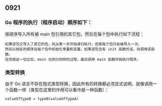 ## 0921

### Go 程序的执行（程序启动）顺序如下：

按顺序导入所有被 main 包引用的其它包，然后在每个包中执行如下流程：

```
如果该包又导入了其它的包，则从第一步开始递归执行，但是每个包只会被导入一次。
然后以相反的顺序在每个包中初始化常量和变量，如果该包含有 init 函数的话，则调用该函数。
在完成这一切之后，main 也执行同样的过程，最后调用 main 函数开始执行程序。
```

### 类型转换

由于 Go 语言不存在隐式类型转换，因此所有的转换都必须显式说明，就像调用一个函数一样（类型在这里的作用可以看作是一种函数）：

```
valueOfTypeB = typeB(valueOfTypeA)
```



